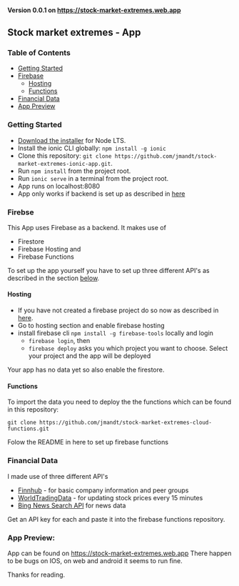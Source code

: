 #### Version 0.0.1 on https://stock-market-extremes.web.app
## Stock market extremes - App 


### Table of Contents
- [Getting Started](#getting-started)
- [Firebase](#firebase)
    - [Hosting](#hosting)
    - [Functions](#functions)
- [Financial Data](#financial-data)
- [App Preview](#app-preview)


### Getting Started

* [Download the installer](https://nodejs.org/) for Node LTS.
* Install the ionic CLI globally: `npm install -g ionic`
* Clone this repository: `git clone https://github.com/jmandt/stock-market-extremes-ionic-app.git`.
* Run `npm install` from the project root.
* Run `ionic serve` in a terminal from the project root.
* App runs on localhost:8080
* App only works if backend is set up as described in [here](#functions)    

###  Firebse
This App uses Firebase as a backend. It makes use of 
* Firestore
* Firebase Hosting and
* Firebase Functions

To set up the app yourself you have to set up three different API's 
as described in the section [below](#financial-data).

#### Hosting
* If you have not created a firebase project do so now as described in [here](https://firebase.google.com/docs/web/setup).
* Go to hosting section and enable firebase hosting
* install firebase cli `npm install -g firebase-tools` locally and login
    * `firebase login`, then
    * `firebase deploy` asks you which project you want to choose. Select your project and the app will be deployed
    
Your app has no data yet so also enable the firestore.

#### Functions
To import the data you need to deploy the the functions which can be found in this repository:

```git clone https://github.com/jmandt/stock-market-extremes-cloud-functions.git ```

Folow the README in here to set up firebase functions

### Financial Data

I made use of three different API's

* [Finnhub](finhub.io) - for basic company information and peer groups
* [WorldTradingData](https://www.worldtradingdata.com/) - for updating stock prices every 15 minutes
* [Bing News Search API](https://rapidapi.com/microsoft-azure/api/bing-news-search) for news data

Get an API key for each and paste it into the firebase functions repository.


### App Preview:
App can be found on https://stock-market-extremes.web.app
There happen to be bugs on IOS, on web and android it seems to run fine.

Thanks for reading.
